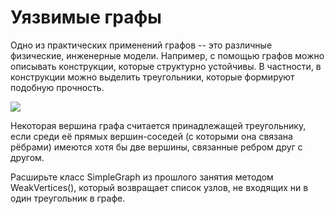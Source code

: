 # Уязвимые графы

Одно из практических применений графов -- это различные физические, инженерные модели. Например, с помощью графов можно описывать конструкции, которые структурно устойчивы. В частности, в конструкции можно выделить треугольники, которые формируют подобную прочность.

![](https://skillsmart.ru/algo/15-121-cm/weakvs.png)

Некоторая вершина графа считается принадлежащей треугольнику, если среди её прямых вершин-соседей (с которыми она связана рёбрами) имеются хотя бы две вершины, связанные ребром друг с другом.

Расширьте класс SimpleGraph из прошлого занятия методом WeakVertices(), который возвращает список узлов, не входящих ни в один треугольник в графе.